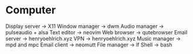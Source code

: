 # Computer

Display server -> X11
Window manager -> dwm
Audio manager -> pulseaudio + alsa
Text editor -> neovim
Web browser -> qutebrowser
Email server -> henryoehlrich.xyz
VPN -> henryoehlrich.xyz
Music manager -> mpd and mpc
Email client -> neomutt
File manager -> lf
Shell -> bash
